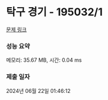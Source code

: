 # 탁구 경기 - 195032/1 

[문제 링크](https://level.goorm.io/exam/195032/%ED%83%81%EA%B5%AC-%EA%B2%BD%EA%B8%B0/quiz/1) 

### 성능 요약

메모리: 35.67 MB, 시간: 0.04 ms

### 제출 일자

2024년 06월 22일 01:46:12

